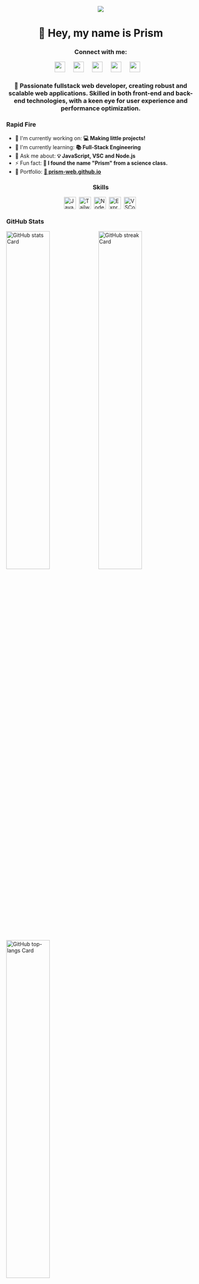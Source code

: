 <p align="center">
  <img src="https://i.imgur.com/bNq4Pn1.png" />
</p>

<div id="toc">
  <ul align="center" style="list-style: none">
    <summary>
      <h1>
        👋 Hey, my name is Prism
      </h1>
    </summary>
  </ul>
</div>

**<h3 align="center">Connect with me:</h3>** 
<p align="center"><a href="https://codepen.io/prismweb" target="_blank"><img src="https://img.shields.io/badge/Codepen-000000?style=for-the-badge&logo=codepen&logoColor=white" height="28" style="margin-right: 18px"></a> <a href="prism.webdevs" target="_blank"><img src="https://img.shields.io/badge/Gmail-D14836?style=for-the-badge&logo=gmail&logoColor=white" height="28" style="margin-right: 18px"></a> <a href="https://github.com/prism-web" target="_blank"><img src="https://img.shields.io/badge/GitHub-100000?style=for-the-badge&logo=github&logoColor=white" height="28" style="margin-right: 18px"></a> <a href="https://twitter.com/prism_webdev" target="_blank"><img src="https://img.shields.io/badge/Twitter-000000?style=for-the-badge&logo=X&logoColor=white" height="28" style="margin-right: 18px"></a> <a href="https://www.youtube.com/@prismweb" target="_blank"><img src="https://img.shields.io/badge/YouTube-FF0000?style=for-the-badge&logo=youtube&logoColor=white" height="28" style="margin-right: 18px"></a></p>

 **<h3 align="center">🚀 Passionate fullstack web developer, creating robust and scalable web applications. Skilled in both front-end and back-end technologies, with a keen eye for user experience and performance optimization.</h3>**

**<h3 align="left">Rapid Fire</h3>**

- 💼 I'm currently working on: **💻 Making little projects!**
- 🌱 I'm currently learning: **📚 Full-Stack Engineering**
- 💬 Ask me about: **💡 JavaScript, VSC and Node.js**
- ⚡ Fun fact: **👤 I found the name "Prism" from a science class.**
- 📂 Portfolio: **<a href="prism-web.github.io" target="_blank">📁 prism-web.github.io</a>**

 **<h3 align="center">Skills</h3>**

<div style="display: flex; flex-wrap: wrap; gap: 4px; justify-content: center;"><img src="https://skillicons.dev/icons?i=javascript" height="32" alt="JavaScript" style="margin-right: 4px"> <img src="https://skillicons.dev/icons?i=tailwind" height="32" alt="Tailwind CSS" style="margin-right: 4px"> <img src="https://skillicons.dev/icons?i=nodejs" height="32" alt="Node.js" style="margin-right: 4px"> <img src="https://skillicons.dev/icons?i=express" height="32" alt="Express" style="margin-right: 4px"> <img src="https://skillicons.dev/icons?i=vscode" height="32" alt="VSCode" style="margin-right: 4px"></div>

 **<h3 align="left">GitHub Stats</h3>**

<p align="left">
  <img width="48%" src="https://github-readme-stats.vercel.app/api?username=prism-web&theme=react&hide_title=false&hide_rank=false&show_icons=false&include_all_commits=false&count_private=true&line_height=23&bg_color=ffffff&text_color=000000&title_color=FF0000" alt="GitHub stats Card" />
  <img width="48%" src="https://streak-stats.demolab.com/?user=prism-web&theme=react&hide_border=false&date_format=M+j%5B%2C+Y%5D&mode=daily&hide_total_contributions=false&hide_current_streak=false&hide_longest_streak=false&card_height=200&background=ffffff&sideLabels=000000&currStreakNum=000000" alt="GitHub streak Card" />
</p>

<p align="left">
  <img width="48%" src="https://github-readme-stats.vercel.app/api/top-langs?username=prism-web&theme=react&hide_title=false&layout=normal&langs_count=6&hide_progress=false&card_width=400&bg_color=ffffff&title_color=00ff00&text_color=000000" alt="GitHub top-langs Card" />
</p>

